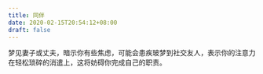 ```yaml
---
title: 同伴
date: 2020-02-15T20:54:12+08:00
draft: false
---
```


梦见妻子或丈夫，暗示你有些焦虑，可能会患疾玻梦到社交友人，表示你的注意力在轻松琐碎的消遣上，这将妨碍你完成自己的职责。<br>

